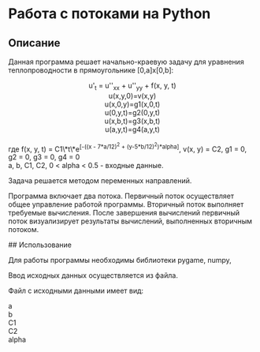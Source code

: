 # Работа с потоками на Python
## Описание
<p>Данная программа решает начально-краевую задачу для уравнения теплопроводности в прямоугольнике [0,a]x[0,b]:</p>
<div align="center">u'<sub>t</sub> = u''<sub>xx</sub> + u''<sub>yy</sub> + f(x, y, t)<br>
u(x,y,0)=v(x,y)<br>
u(x,0,y)=g1(x,0,t)<br>
u(0,y,t)=g2(0,y,t)<br>
u(x,b,t)=g3(x,b,t)<br>
u(a,y,t)=g4(a,y,t)<br></div>
<br>где f(x, y, t) = C1\*t\*e<sup>[-((x - 7*a/12)<sup>2</sup> + (y-5*b/12)<sup>2</sup>)*alpha]</sup>, v(x, y) = C2, g1 = 0, g2 = 0, g3 = 0, g4 = 0<br>
a, b, C1, C2, 0 < alpha < 0.5 - входные данные.<br></alpha>
<p>Задача решается методом переменных направлений.</p>
<p>Программа включает два потока. Первичный поток осуществляет общее управление работой программы. Вторичный поток выполняет требуемые вычисления. После завершения вычислений первичный поток визуализирует результаты вычислений, выполненных вторичным потоком.</p>
## Использование
<p>Для работы программы необходимы библиотеки pygame, numpy, </p>
<p>Ввод исходных данных осуществляется из файла.</p>
<p>Файл с исходными данными имеет вид:</p>
a<br>
b<br>
C1<br>
C2<br>
alpha

